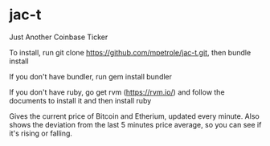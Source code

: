 # jac-t
Just Another Coinbase Ticker

To install, run git clone https://github.com/mpetrole/jac-t.git, then bundle install

If you don't have bundler, run gem install bundler

If you don't have ruby, go get rvm (https://rvm.io/) and follow the documents to install it and then install ruby

Gives the current price of Bitcoin and Etherium, updated every minute. Also shows the deviation from the last 5 minutes price average, so you can see if it's rising or falling.
